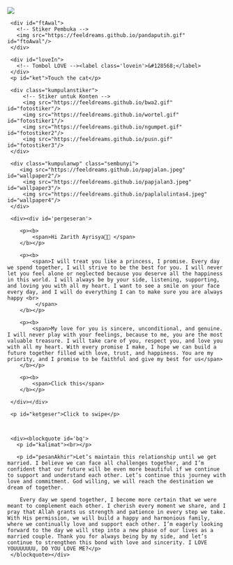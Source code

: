 <!DOCTYPE html>
<html>
<meta charset='UTF-8'/><meta content='width=device-width, initial-scale=1, user-scalable=1, minimum-scale=1, maximum-scale=5' name='viewport'/><meta content='IE=edge' http-equiv='X-UA-Compatible'/>
  
  <link rel="preconnect" href="https://fonts.googleapis.com">
  <link rel="preconnect" href="https://fonts.gstatic.com" crossorigin>
  <link href="https://fonts.googleapis.com/css2?family=Nunito+Sans:wght@400;700&display=swap" rel="stylesheet">
  <link href="https://fonts.googleapis.com/css2?family=Sono:wght@600&display=swap" rel="stylesheet">
  <link href="https://fonts.googleapis.com/css2?family=Nerko+One&display=swap" rel="stylesheet">

  <script src="https://cdn.jsdelivr.net/npm/sweetalert2@11.0.19/dist/sweetalert2.all.min.js"></script>
  <script src="https://unpkg.com/typeit@8.7.0/dist/index.umd.js"></script><link href="https://feeldreams.github.io/dibacadong/style.css" rel="stylesheet" type="text/css" />
  <script src="https://kit.fontawesome.com/4f3ce16e3e.js" crossorigin="anonymous"></script>


<head>
<title></title>
<meta name="description" content="HTML Replit Coding">
<!-- 
  Thanks to all <3
-->
</head>
<body>
	
   <!-- Ganti Audio di sini -->
   <audio src="https://feeldreams.github.io/audio/seandainya.mp3" id="linkmp3" class="sembunyi"></audio>
   
   <div id="bodyblur">
     <!-- Wallpaper --><img src="https://feeldreams.github.io/papjalan2.jpeg" id="wallpaper"/>
   </div>
   
   <div id='Content'>

     <div id="ftAwal">
       <!-- Stiker Pembuka -->
       <img src="https://feeldreams.github.io/pandaputih.gif" id="ftoAwal"/>
     </div>

     <div id="loveIn">
       <!-- Tombol LOVE --><label class='lovein'>&#128568;</label>
     </div>
     <p id="ket">Touch the cat</p>

     <div class="kumpulanstiker">
         <!-- Stiker untuk Konten -->
         <img src="https://feeldreams.github.io/bwa2.gif" id="fotostiker"/>
         <img src="https://feeldreams.github.io/wortel.gif" id="fotostiker1"/>
         <img src="https://feeldreams.github.io/ngumpet.gif" id="fotostiker2"/>
         <img src="https://feeldreams.github.io/pusn.gif" id="fotostiker3"/>
     </div>
     
     <div class="kumpulanwp" class="sembunyi">
     	<img src="https://feeldreams.github.io/papjalan.jpeg" id="wallpaper2"/>
         <img src="https://feeldreams.github.io/papjalan3.jpeg" id="wallpaper3"/>
         <img src="https://feeldreams.github.io/paplalulintas4.jpeg" id="wallpaper4"/>
     </div>
     
     <div><div id='pergeseran'>
     	
        <p><b>
	        <span>Hi Zarith Ayrisya🤍🤍 </span>
        </b></p>
        
        <p><b>
	        <span>I will treat you like a princess, I promise. Every day we spend together, I will strive to be the best for you. I will never let you feel alone or neglected because you deserve all the happiness in this world. I will always be by your side, listening, supporting, and loving you with all my heart. I want to see a smile on your face every day, and I will do everything I can to make sure you are always happy <br>
             </span>
        </b></p>

        <p><b>
	        <span>My love for you is sincere, unconditional, and genuine. I will never play with your feelings, because to me, you are the most valuable treasure. I will take care of you, respect you, and love you with all my heart. With every promise I make, I hope we can build a future together filled with love, trust, and happiness. You are my priority, and I promise to be faithful and give my best for us</span>
        </b></p>
        
        <p><b>
	        <span>Click this</span>
        </b></p>
        
     </div></div>

     <p id="ketgeser">Click to swipe</p>

    

     <div><blockquote id='bq'>
       <p id="kalimat"><br></p>

       <p id="pesanAkhir">Let’s maintain this relationship until we get married. I believe we can face all challenges together, and I’m confident that our future will be even more beautiful if we continue to support and understand each other. Let’s continue this journey with love and commitment. God willing, we will reach the destination we dream of together.

        Every day we spend together, I become more certain that we were meant to complement each other. I cherish every moment we share, and I pray that Allah grants us strength and patience in every step we take. With His permission, we will build a happy and harmonious family, where we continually love and support each other. I’m eagerly looking forward to the day we will step into a new phase of our lives as a married couple. Thank you for always being by my side, and let’s continue to strengthen this bond with love and sincerity. I LOVE YOUUUUUUU, DO YOU LOVE ME?</p>
     </blockquote></div>
     
   </div>

<script>const body = document.querySelector("body"); const iniwp = [];iden = 1; iniwp[1] = wallpaper.src; iniwp[2] = wallpaper2.src; iniwp[3] = wallpaper3.src; iniwp[4] = wallpaper4.src; katakata = kalimat.innerHTML;pesanAkhir2 = pesanAkhir.innerHTML;kalimat.innerHTML = "";pesanAkhir.innerHTML=""; const swalst = Swal.mixin({timer: 2500, allowOutsideClick: false, showConfirmButton: false, timerProgressBar: true, imageHeight: 90,}); audio = new Audio('' + linkmp3.src); ftganti=0;fungsi=0;fungsiAwal=0;deffotostiker=fotostiker.src;function berjatuhan() {const heart = document.createElement("div"); heart.className = "fas fa-heart"; heart.style.left = (Math.random() * 90)+"vw"; heart.style.animationDuration = (Math.random()*3)+2+"s"; body.appendChild(heart);} setInterval(function name(params) {var heartArr = document.querySelectorAll(".fa-heart"); if (heartArr.length > 100) {heartArr[0].remove()}},100);Content.style = "opacity:1;margin-top:14vh"; const swals = Swal.mixin({allowOutsideClick: false, cancelButtonColor: '#FF0040', imageHeight: 80,}); </script>
<script src="https://feeldreams.github.io/dibacadong/script.js"></script>
</body>
</html>
